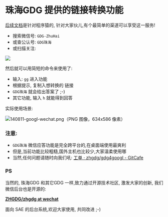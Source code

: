 # 珠海GDG 提供的链接转换功能

[后续文档](https://gitcafe.com/zhgdg/gdg4googl)是针对程序猿的,
针对大家伙儿,有个最简单的渠道可以享受这一服务!


- 搜索微信号: `GDG-ZhuHai`
- 或查公认号: `GDG珠海`
- 或扫描关注:

![](http://zoomq.qiniudn.com/ZHGDG/design/qrcode_for_gh_5e32c47b5b23_258.jpg)

然后就可以用简短的命令来使用了:

- 输入: `gg` 进入功能
- 根据提示, 复制入想转换的 链接
- `GDG珠海` 就会给出答案了 ;-)
- 其它功能, 输入 `h` 就能得到回答

实际使用场景:

![140811-googl-wechat.png（PNG 图像，634x586 像素）](http://zoomq.qiniudn.com/ZHGDG/2014/140811-googl-wechat.png)

### 注意:

- `GDG珠海` 微信应答功能是完全跨平台的,在桌面端使用最爽利
- 但是,当前功能比较粗糙,国外主机也比较少,大家温柔使用哪
- 当然,任何问题请随时向我们吼: [工单 · zhgdg/gdg4googl - GitCafe](https://gitcafe.com/zhgdg/gdg4googl/tickets)


### PS
当然的, 珠海GDG 和其它GDG 一样,致力通过开源技术社区, 激发大家的创新,
我们微信后台也是开源的:

**[ZHGDG/zhgdg at wechat](https://github.com/ZHGDG/zhgdg/tree/wechat)**

面向 SAE 的后台系统,欢迎大家使用, 共同改进 ;-)